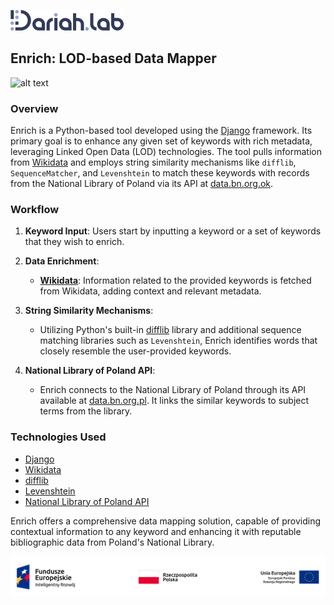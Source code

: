 ![alt text](https://github.com/CHC-Computations/Harmonize/blob/main/logo-1.png?raw=true)
## Enrich: LOD-based Data Mapper

![alt text](https://github.com/CHC-Computations/Harmonize/blob/main/Enrich(3).png?raw=true)

### Overview

Enrich is a Python-based tool developed using the [Django](https://www.djangoproject.com/) framework. Its primary goal is to enhance any given set of keywords with rich metadata, leveraging Linked Open Data (LOD) technologies. The tool pulls information from [Wikidata](https://www.wikidata.org/) and employs string similarity mechanisms like `difflib`, `SequenceMatcher`, and `Levenshtein` to match these keywords with records from the National Library of Poland via its API at [data.bn.org.ok](http://data.bn.org.ok/).

### Workflow

1. **Keyword Input**: Users start by inputting a keyword or a set of keywords that they wish to enrich.

2. **Data Enrichment**: 
    - **[Wikidata](https://www.wikidata.org/)**: Information related to the provided keywords is fetched from Wikidata, adding context and relevant metadata.
    
3. **String Similarity Mechanisms**: 
    - Utilizing Python's built-in [difflib](https://docs.python.org/3/library/difflib.html) library and additional sequence matching libraries such as `Levenshtein`, Enrich identifies words that closely resemble the user-provided keywords.
    
4. **National Library of Poland API**: 
    - Enrich connects to the National Library of Poland through its API available at [data.bn.org.pl](http://data.bn.org.pl/). It links the similar keywords to subject terms from the library.
  
### Technologies Used
- [Django](https://www.djangoproject.com/)
- [Wikidata](https://www.wikidata.org/)
- [difflib](https://docs.python.org/3/library/difflib.html)
- [Levenshtein](https://pypi.org/project/python-Levenshtein/)
- [National Library of Poland API](http://data.bn.org.pl/)

Enrich offers a comprehensive data mapping solution, capable of providing contextual information to any keyword and enhancing it with reputable bibliographic data from Poland's National Library.


![alt_text](https://github.com/CHC-Computations/Harmonize/blob/main/Zrzut%20ekranu%202022-12-19%20o%2017.48.49.png?raw=true)
